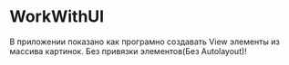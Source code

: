 # WorkWithUI
В приложении показано как програмно создавать View элементы из массива картинок.
Без привязки элементов(Без Autolayout)!


